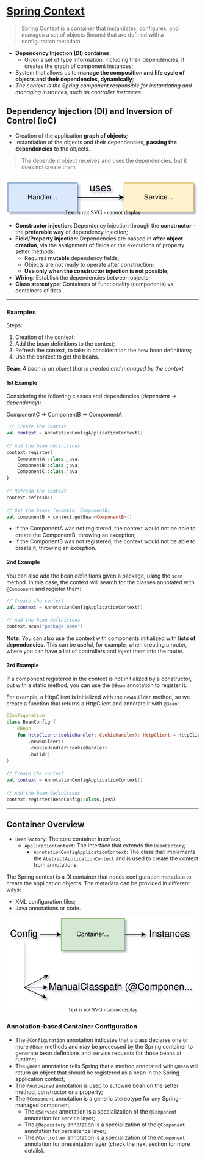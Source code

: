 # [Spring Context](https://docs.spring.io/spring-framework/docs/current/reference/html/core.html#beans-introduction)

> Spring Context is a container that instantiates, configures, and manages a set of objects (beans) that are defined with a configuration metadata.

* **Dependency Injection (DI) container**;
  * Given a set of type information, including their dependencies, it creates the graph of component instances;
* System that allows us to **manage the composition and life cycle of objects and their dependencies, dynamically**;
* *The context is the Spring component responsible for instantiating and managing instances, such as controller instances.*

## Dependency Injection (DI) and Inversion of Control (IoC)

* Creation of the application **graph of objects**;
* Instantiation of the objects and their dependencies, **passing the dependencies** to the objects.

> The dependent object receives and uses the dependencies, but it does not create them.

<p align="center">
    <img src="./docs/daw-diagrams-InversionOfControl.svg" alt="Inversion of Control" align="center"/>
</p>

* **Constructor injection**: Dependency injection through the **constructor** - the **preferable way** of dependency injection;
* **Field/Property injection**: Dependencies are passed in **after object creation**, via the assignment of fields or the executions of property setter methods:
  * Requires **mutable** dependency fields;
  * Objects are not ready to operate after construction;
  * **Use only when the constructor injection is not possible**;
* **Wiring**: Establish the dependencies between objects;
* **Class stereotype**: Containers of functionality (components) vs containers of data.

---

### Examples

Steps:

1. Creation of the context;
2. Add the bean definitions to the context;
3. Refresh the context, to take in consideration the new bean definitions;
4. Use the context to get the beans.

**Bean**: *A bean is an object that is created and managed by the context.*

#### 1st Example

Considering the following classes and dependencies (*dependent -> dependency*):

ComponentC -> ComponentB ->  ComponentA

```kotlin
 // Create the context
val context = AnnotationConfigApplicationContext()

// Add the bean definitions
context.register(
    ComponentA::class.java,
    ComponentB::class.java,
    ComponentC::class.java
)

// Refresh the context
context.refresh()

// Get the beans (example: ComponentB)
val componentB = context.getBean<ComponentB>()
```

* If the ComponentA was not registered, the context would not be able to create the ComponentB, throwing an exception;
* If the ComponentB was not registered, the context would not be able to create it, throwing an exception.

#### 2nd Example

You can also add the bean definitions given a package, using the `scan` method. In this case, the context will search for the classes annotated with `@Component` and register them:

```kotlin
// Create the context
val context = AnnotationConfigApplicationContext()

// Add the bean definitions
context.scan("package.name")
```

**Note**: You can also use the context with components initialized with **lists of dependencies**. This can be useful, for example, when creating a router, where you can have a list of controllers and inject them into the router.


#### 3rd Example

If a component registered in the context is not initialized by a constructor, but with a static method, you can use the `@Bean` annotation to register it.

For example, a HttpClient is initialized with the `newBuilder` method, so we create a function that returns a HttpClient and annotate it with `@Bean`:

```kotlin
@Configuration
class BeanConfig {
    @Bean
    fun httpClient(cookieHandler: CookieHandler): HttpClient = HttpClient
        .newBuilder()
        .cookieHandler(cookieHandler)
        .build()
}

// Create the context
val context = AnnotationConfigApplicationContext()

// Add the bean definitions
context.register(BeanConfig::class.java)
```

---

## Container Overview

* `BeanFactory`: The core container interface;
  * `ApplicationContext`: The interface that extends the `BeanFactory`;
    * `AnnotationConfigApplicationContext`: The class that implements the `AbstractApplicationContext` and is used to create the context from annotations.

The Spring context is a DI container that needs configuration metadata to create the application objects. The metadata can be provided in different ways:

* XML configuration files;
* Java annotations or code.

<p align="center">
    <img src="./docs/daw-diagrams-Context.svg" alt="Context" align="center"/>
</p>

### Annotation-based Container Configuration

* The `@Configuration` annotation indicates that a class declares one or more `@Bean` methods and may be processed by the Spring container to generate bean definitions and service requests for those beans at runtime;
* The `@Bean` annotation tells Spring that a method annotated with `@Bean` will return an object that should be registered as a bean in the Spring application context;
* The `@Autowired` annotation is used to autowire bean on the setter method, constructor or a property;
* The `@Component` annotation is a generic stereotype for any Spring-managed component;
  * The `@Service` annotation is a specialization of the `@Component` annotation for service layer;
  * The `@Repository` annotation is a specialization of the `@Component` annotation for persistence layer;
  * The `@Controller` annotation is a specialization of the `@Component` annotation for presentation layer (check the next section for more details).
